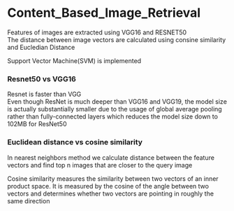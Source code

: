 # Content_Based_Image_Retrieval
Features of images are extracted using VGG16 and RESNET50<br/>
The distance between image vectors are calculated using consine similarity and Eucledian Distance<br/>

Support Vector Machine(SVM) is implemented 

### Resnet50 vs VGG16
Resnet is faster than VGG<br/>
Even though ResNet is much deeper than VGG16 and VGG19, the model size is actually substantially smaller due to the usage of global average pooling rather than fully-connected layers which reduces the model size down to 102MB for ResNet50<br/>

### Euclidean distance vs cosine similarity<br/>
In nearest neighbors method we calculate distance between the feature vectors and find top n images that are closer to the query image<br/>

Cosine similarity measures the similarity between two vectors of an inner product space. It is measured by the cosine of the angle between two vectors and determines whether two vectors are pointing in roughly the same direction<br/>
